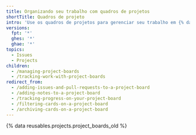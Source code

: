 ```yaml
---
title: Organizando seu trabalho com quadros de projetos
shortTitle: Quadros de projeto
intro: 'Use os quadros de projetos para gerenciar seu trabalho em {% data variables.product.prodname_dotcom %}'
versions:
  fpt: '*'
  ghes: '*'
  ghae: '*'
topics:
  - Issues
  - Projects
children:
  - /managing-project-boards
  - /tracking-work-with-project-boards
redirect_from:
  - /adding-issues-and-pull-requests-to-a-project-board
  - /adding-notes-to-a-project-board
  - /tracking-progress-on-your-project-board
  - /filtering-cards-on-a-project-board
  - /archiving-cards-on-a-project-board
---
```


{% data reusables.projects.project_boards_old %}
